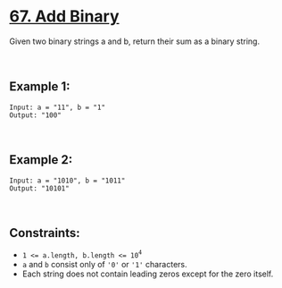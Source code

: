 # [67. Add Binary](https://leetcode.com/problems/add-binary)

Given two binary strings a and b, return their sum as a binary string.

<br />

## Example 1:
```
Input: a = "11", b = "1"
Output: "100"
```

<br />

## Example 2:
```
Input: a = "1010", b = "1011"
Output: "10101"
```

<br />

## Constraints:
- `1 <= a.length, b.length <= 10`<sup>`4`</sup>
- `a` and `b` consist only of `'0'` or `'1'` characters.
- Each string does not contain leading zeros except for the zero itself.
